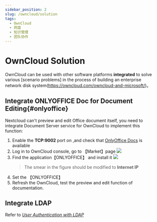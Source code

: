 ```yaml
---
sidebar_position: 2
slug: /owncloud/solution
tags:
  - OwnCloud
  - 网盘
  - 知识管理
  - 团队协作
---
```


# OwnCloud Solution

OwnCloud  can be used with other software platforms **integrated** to solve various [scenario problems] in the process of building an enterprise network disk system(https://owncloud.com/owncloud-and-microsoft/)。

## Integrate ONLYOFFICE Doc for Document Editing{#onlyoffice}

Nextcloud can't preview and edit Office document itself, you need to integrate Document Server service for OwnCloud to implement this function:

1. Enable the **TCP:9002** port on ,and check that [OnlyOffice Docs](../onlyofficedocs) is available
2. Log in to OwnCloud console, go to 【Market】page
	![](https://libs.websoft9.com/Websoft9/DocsPicture/en/owncloud/owncloud-preview-1-websoft9.png)
3. Find the application【ONLYOFFICE】 and install it
   ![](https://libs.websoft9.com/Websoft9/DocsPicture/en/owncloud/owncloud-preview-2-websoft9.png)
   > The smear in the figure should be modified to **Internet IP**
4. Set the 【ONLYOFFICE】
5. Refresh the OwnCloud, test the preview and edit function of documentation.

## Integrate LDAP

Refer to *[User Authentication with LDAP](https://doc.owncloud.org/server/admin_manual/configuration/user/user_auth_ldap.html)*